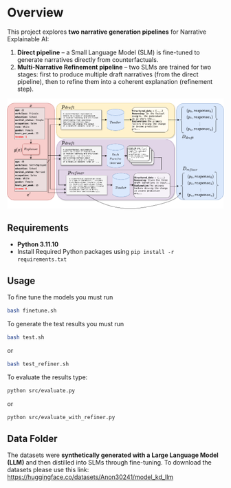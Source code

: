 # Overview

This project explores **two narrative generation pipelines** for Narrative Explainable AI:  
1. **Direct pipeline** – a Small Language Model (SLM) is fine-tuned to generate narratives directly from counterfactuals.  
2. **Multi-Narrative Refinement pipeline** – two SLMs are trained for two stages: first to produce multiple draft narratives (from the direct pipeline), then to refine them into a coherent explanation (refinement step).

![Pipelines](https://github.com/flaat/llm_kd/blob/623a8e89c5536fb3914170dd6a69f0d747509c01/data/pipelines.png)


## Requirements

- **Python 3.11.10**
- Install Required Python packages  using `pip install -r requirements.txt` 

## Usage

To fine tune the models you must run

```bash
bash finetune.sh
```

To generate the test results you must run
```bash
bash test.sh
```
or
```bash
bash test_refiner.sh
```

To evaluate the results type:
```bash
python src/evaluate.py
```
or
```bash
python src/evaluate_with_refiner.py
```

## Data Folder
The datasets were **synthetically generated with a Large Language Model (LLM)** and then distilled into SLMs through fine-tuning.
To download the datasets please use this link: https://huggingface.co/datasets/Anon30241/model_kd_llm

